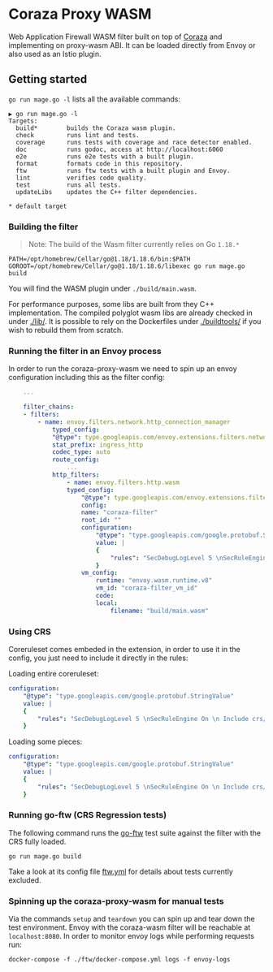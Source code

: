 # Coraza Proxy WASM

Web Application Firewall WASM filter built on top of [Coraza](https://github.com/corazawaf/coraza) and implementing on proxy-wasm ABI. It can be loaded directly from Envoy or also used as an Istio plugin.

## Getting started
`go run mage.go -l` lists all the available commands:
```
▶ go run mage.go -l
Targets:
  build*        builds the Coraza wasm plugin.
  check         runs lint and tests.
  coverage      runs tests with coverage and race detector enabled.
  doc           runs godoc, access at http://localhost:6060
  e2e           runs e2e tests with a built plugin.
  format        formats code in this repository.
  ftw           runs ftw tests with a built plugin and Envoy.
  lint          verifies code quality.
  test          runs all tests.
  updateLibs    updates the C++ filter dependencies.

* default target
```
### Building the filter
>Note: The build of the Wasm filter currently relies on Go `1.18.*`
```
PATH=/opt/homebrew/Cellar/go@1.18/1.18.6/bin:$PATH  GOROOT=/opt/homebrew/Cellar/go@1.18/1.18.6/libexec go run mage.go build
```
You will find the WASM plugin under `./build/main.wasm`.

For performance purposes, some libs are built from they C++ implementation. The compiled polyglot wasm libs are already checked in under [./lib/](./lib/). It is possible to rely on the Dockerfiles under [./buildtools/](./buildtools/) if you wish to rebuild them from scratch.

### Running the filter in an Envoy process

In order to run the coraza-proxy-wasm we need to spin up an envoy configuration including this as the filter config:

```yaml
    ...

    filter_chains:
    - filters:
        - name: envoy.filters.network.http_connection_manager
            typed_config:
            "@type": type.googleapis.com/envoy.extensions.filters.network.http_connection_manager.v3.HttpConnectionManager
            stat_prefix: ingress_http
            codec_type: auto
            route_config:
                ...
            http_filters:
                - name: envoy.filters.http.wasm
                typed_config:
                    "@type": type.googleapis.com/envoy.extensions.filters.http.wasm.v3.Wasm
                    config:
                    name: "coraza-filter"
                    root_id: ""
                    configuration:
                        "@type": "type.googleapis.com/google.protobuf.StringValue"
                        value: |
                        {
                            "rules": "SecDebugLogLevel 5 \nSecRuleEngine On \nSecRule REQUEST_URI \"@streq /admin\" \"id:101,phase:1,t:lowercase,deny\""
                        }
                    vm_config:
                        runtime: "envoy.wasm.runtime.v8"
                        vm_id: "coraza-filter_vm_id"
                        code:
                        local:
                            filename: "build/main.wasm"
```

### Using CRS

Coreruleset comes embeded in the extension, in order to use it in the config, you just need to include it directly in the rules:

Loading entire coreruleset:

```yaml
configuration:
    "@type": "type.googleapis.com/google.protobuf.StringValue"
    value: |
    {
        "rules": "SecDebugLogLevel 5 \nSecRuleEngine On \n Include crs/*.conf"
    }
```

Loading some pieces:

```yaml
configuration:
    "@type": "type.googleapis.com/google.protobuf.StringValue"
    value: |
    {
        "rules": "SecDebugLogLevel 5 \nSecRuleEngine On \n Include crs/REQUEST-901-INITIALIZATION.conf"
    }
```

### Running go-ftw (CRS Regression tests)

The following command runs the [go-ftw](https://github.com/fzipi/go-ftw) test suite against the filter with the CRS fully loaded.
```
go run mage.go build
```
Take a look at its config file [ftw.yml](./ftw/ftw.yml) for details about tests currently excluded.

### Spinning up the coraza-proxy-wasm for manual tests
Via the commands `setup` and `teardown` you can spin up and tear down the test environment. Envoy with the coraza-wasm filter will be reachable at `localhost:8080`.
In order to monitor envoy logs while performing requests run:
```
docker-compose -f ./ftw/docker-compose.yml logs -f envoy-logs
```

